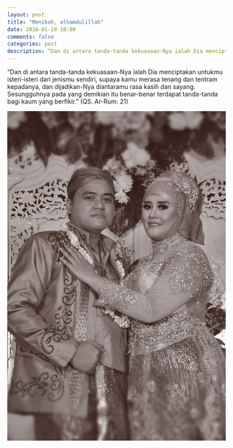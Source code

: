 ```yaml
---
layout: post
title: "Menikah, alhamdulillah"
date: 2016-01-10 10:00
comments: false
categories: post
description: “Dan di antara tanda-tanda kekuasaan-Nya ialah Dia menciptakan untukmu isteri-isteri dari jenismu sendiri, supaya kamu merasa tenang dan tentram kepadanya, dan dijadikan-Nya diantaramu rasa kasih dan sayang. Sesungguhnya pada yang demikian itu benar-benar terdapat tanda-tanda bagi kaum yang berfikir.” (QS. Ar-Rum: 21). 
---
```


“Dan di antara tanda-tanda kekuasaan-Nya ialah Dia menciptakan untukmu isteri-isteri dari jenismu sendiri, supaya kamu merasa tenang dan tentram kepadanya, dan dijadikan-Nya diantaramu rasa kasih dan sayang. Sesungguhnya pada yang demikian itu benar-benar terdapat tanda-tanda bagi kaum yang berfikir.” (QS. Ar-Rum: 21)

![Alhamdulillah](/img/wedding.jpg)
